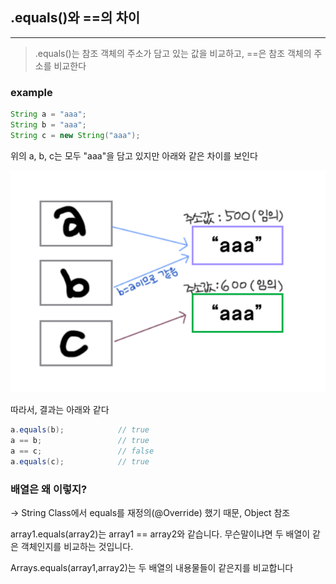 ## .equals()와 ==의 차이
---
> .equals()는 참조 객체의 주소가 담고 있는 값을 비교하고, ==은 참조 객체의 주소를 비교한다

### example

```java
String a = "aaa";
String b = "aaa";
String c = new String("aaa");
```

위의 a, b, c는 모두 "aaa"을 담고 있지만 아래와 같은 차이를 보인다

![image](./image.png)


따라서, 결과는 아래와 같다

```java
a.equals(b);            // true
a == b;                 // true
a == c;                 // false
a.equals(c);            // true
```

### 배열은 왜 이렇지?

-> String Class에서 equals를 재정의(@Override) 했기 때문, Object 참조

array1.equals(array2)는 array1 == array2와 같습니다. 무슨말이냐면 두 배열이 같은 객체인지를 비교하는 것입니다.

Arrays.equals(array1,array2)는 두 배열의 내용물들이 같은지를 비교합니다
